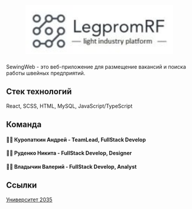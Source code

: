 <h1 align="center">
<img src='frontend/src/assets/Logo/logo.svg'>
</h1>
SewingWeb - это веб-приложение для размещение вакансий и поиска работы швейных предприятий.

## Стек технологий
React, SCSS, HTML, MySQL, JavaScript/TypeScript
## Команда
#### 👨‍💻 Куропаткин Андрей - TeamLead, FullStack Develop <br>
#### 👨‍💻 Руденко Никита - FullStack Develop, Designer <br>
#### 👨‍💻 Владычин Валерий - FullStack Develop, Analyst <br>

## Cсылки
[Университет 2035](https://pt.2035.university/project/websewing)

